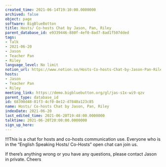 ```yaml
---
created_time: 2021-06-14T19:10:00.0000000
archived: false
object: page
software: BigBlueBotton
title: Hosts/ Co-hosts Chat by Jason, Pan, Riley
parent_database_id: e9339446-880f-4ef0-8ad7-8ad1f507dded
tags:
- Talk
- 2021-06-20
- Jason
- Teacher Pan
- Riley
language_level: No limit
notion_url: https://www.notion.so/Hosts-Co-hosts-Chat-by-Jason-Pan-Riley-68390d4881f34cf08e12d7840a123c85
hosts:
- Jason
- Teacher Pan
- Riley
meeting_link: https://demo.bigbluebutton.org/gl/jas-s1x-wi9-qzv
parent_type: database_id
id: 68390d48-81f3-4cf0-8e12-d7840a123c85
name: Hosts/ Co-hosts Chat by Jason, Pan, Riley
indexDate: 2021-06-20
last_edited_time: 2021-06-20T19:48:00.0000000
talktime: 2021-06-20T20:00:00.0000000
sign_up_here: 
---
```


!!!This is a chat for hosts and co-hosts communication use. Everyone who is in the “English Speaking Hosts/ Co-Hosts” open chat can join us.

If there’s anything wrong or you have any questions, please contact Jason in private. Cheers

